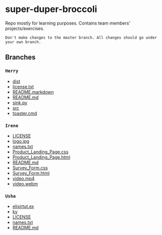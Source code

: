 
# super-duper-broccoli

Repo mostly for learning purposes. Contains team members' projects/exercises.

```
Don't make changes to the master branch. All changes should go under your own branch.
```

## Branches

<!---->
### `Herry`
- [dist](https://github.com/thimbus/super-duper-broccoli/blob/Herry/dist)
- [license.txt](https://github.com/thimbus/super-duper-broccoli/blob/Herry/license.txt)
- [README.markdown](https://github.com/thimbus/super-duper-broccoli/blob/Herry/README.markdown)
- [README.md](https://github.com/thimbus/super-duper-broccoli/blob/Herry/README.md)
- [sink.py](https://github.com/thimbus/super-duper-broccoli/blob/Herry/sink.py)
- [src](https://github.com/thimbus/super-duper-broccoli/blob/Herry/src)
- [toaster.cmd](https://github.com/thimbus/super-duper-broccoli/blob/Herry/toaster.cmd)

### `Irene`
- [LICENSE](https://github.com/thimbus/super-duper-broccoli/blob/Irene/LICENSE)
- [logo.jpg](https://github.com/thimbus/super-duper-broccoli/blob/Irene/logo.jpg)
- [names.txt](https://github.com/thimbus/super-duper-broccoli/blob/Irene/names.txt)
- [Product_Landing_Page.css](https://github.com/thimbus/super-duper-broccoli/blob/Irene/Product_Landing_Page.css)
- [Product_Landing_Page.html](https://github.com/thimbus/super-duper-broccoli/blob/Irene/Product_Landing_Page.html)
- [README.md](https://github.com/thimbus/super-duper-broccoli/blob/Irene/README.md)
- [Survey_Form.css](https://github.com/thimbus/super-duper-broccoli/blob/Irene/Survey_Form.css)
- [Survey_Form.html](https://github.com/thimbus/super-duper-broccoli/blob/Irene/Survey_Form.html)
- [video.mp4](https://github.com/thimbus/super-duper-broccoli/blob/Irene/video.mp4)
- [video.webm](https://github.com/thimbus/super-duper-broccoli/blob/Irene/video.webm)

### `Usha`
- [elixirtut.ex](https://github.com/thimbus/super-duper-broccoli/blob/Usha/elixirtut.ex)
- [kv](https://github.com/thimbus/super-duper-broccoli/blob/Usha/kv)
- [LICENSE](https://github.com/thimbus/super-duper-broccoli/blob/Usha/LICENSE)
- [names.txt](https://github.com/thimbus/super-duper-broccoli/blob/Usha/names.txt)
- [README.md](https://github.com/thimbus/super-duper-broccoli/blob/Usha/README.md)


<!---->

